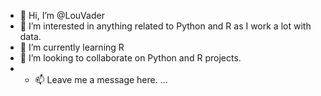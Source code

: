 - 👋 Hi, I’m @LouVader
- 👀 I’m interested in anything related to Python and R as I work a lot with data. 
- 🌱 I’m currently learning R 
- 💞️ I’m looking to collaborate on Python and R projects. 
- - 📫 Leave me a message here. ...

<!---
LouVader/LouVader is a ✨ special ✨ repository because its `README.md` (this file) appears on your GitHub profile.
You can click the Preview link to take a look at your changes.
--->
